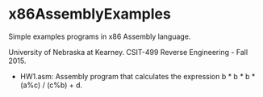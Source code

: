 # x86AssemblyExamples
Simple examples programs in x86 Assembly language.

University of Nebraska at Kearney. CSIT-499 Reverse Engineering - Fall 2015.

- HW1.asm: Assembly program that calculates the expression b * b * b * (a%c) / (c%b) + d.
